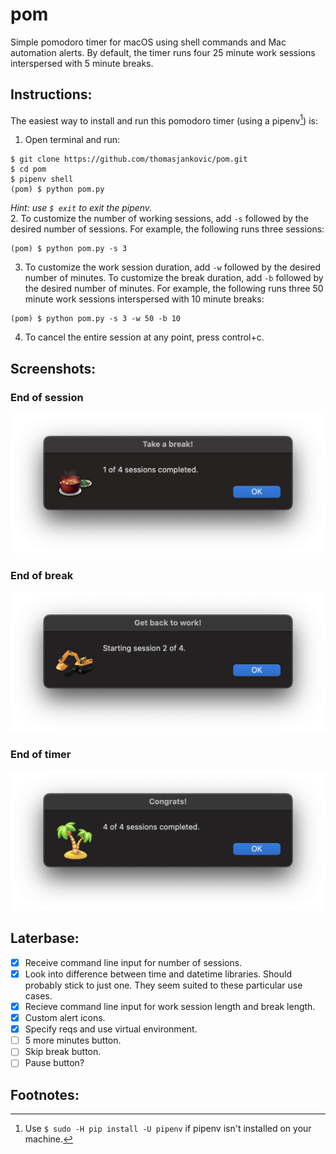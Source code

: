 # pom
Simple pomodoro timer for macOS using shell commands and Mac automation alerts. By default, the timer runs four 25 minute work sessions interspersed with 5 minute breaks.

## Instructions:
The easiest way to install and run this pomodoro timer (using a pipenv[^1]) is:
1. Open terminal and run:
```
$ git clone https://github.com/thomasjankovic/pom.git
$ cd pom
$ pipenv shell
(pom) $ python pom.py
```
*Hint: use `$ exit` to exit the pipenv.*  
2. To customize the number of working sessions, add `-s` followed by the desired number of sessions. For example, the following runs three sessions: 
```
(pom) $ python pom.py -s 3
```
3. To customize the work session duration, add `-w` followed by the desired number of minutes. To customize the break duration, add `-b` followed by the desired number of minutes. For example, the following runs three 50 minute work sessions interspersed with 10 minute breaks:
```
(pom) $ python pom.py -s 3 -w 50 -b 10
```
4. To cancel the entire session at any point, press control+c.

## Screenshots:
### End of session
![](images/break.png)
### End of break
![](images/work.png)
### End of timer
![](images/congrats.png)

## Laterbase:
- [x] Receive command line input for number of sessions.
- [X] Look into difference between time and datetime libraries. Should probably stick to just one. They seem suited to these particular use cases.
- [X] Recieve command line input for work session length and break length.
- [X] Custom alert icons.
- [X] Specify reqs and use virtual environment.
- [ ] 5 more minutes button.
- [ ] Skip break button.
- [ ] Pause button?

## Footnotes:
[^1]: Use `$ sudo -H pip install -U pipenv` if pipenv isn't installed on your machine.
